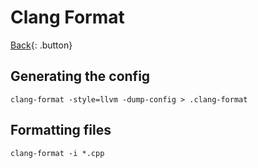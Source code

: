 # Clang Format

[Back](../../index.md#clang-format){: .button}

## Generating the config

```
clang-format -style=llvm -dump-config > .clang-format
```

## Formatting files

```
clang-format -i *.cpp
```

